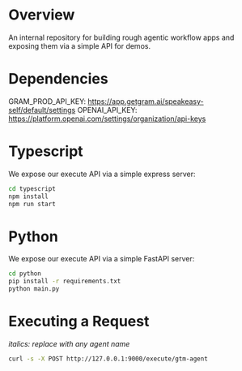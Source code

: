 # Overview

An internal repository for building rough agentic workflow apps and exposing them via a simple API for demos.

# Dependencies

GRAM_PROD_API_KEY: https://app.getgram.ai/speakeasy-self/default/settings
OPENAI_API_KEY: https://platform.openai.com/settings/organization/api-keys

# Typescript

We expose our execute API via a simple express server:

```sh
cd typescript
npm install
npm run start
```

# Python

We expose our execute API via a simple FastAPI server:

```sh
cd python
pip install -r requirements.txt
python main.py
```

# Executing a Request

*italics: replace with any agent name*

```sh
curl -s -X POST http://127.0.0.1:9000/execute/gtm-agent
```
